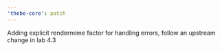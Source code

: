 ```yaml
---
'thebe-core': patch
---
```


Adding explicit rendermime factor for handling errors, follow an upstream change in lab 4.3
